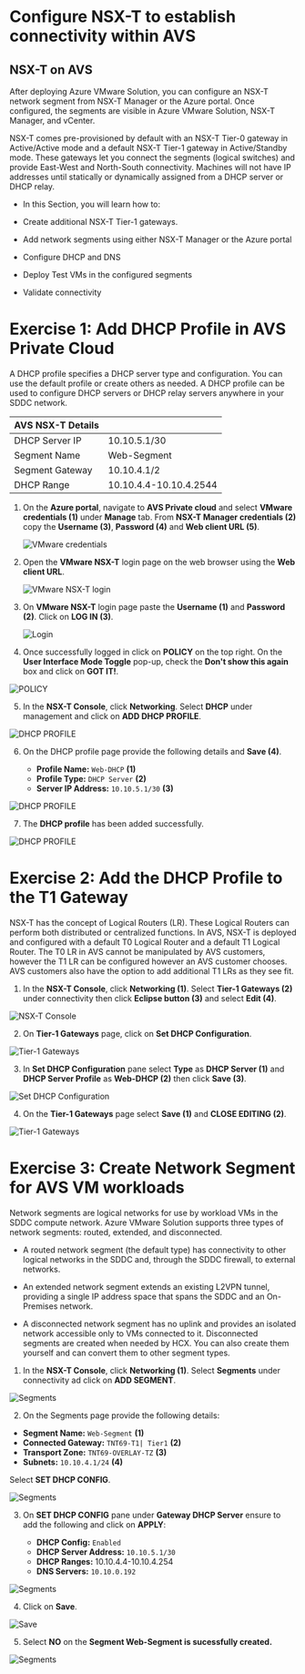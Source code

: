 # Configure NSX-T to establish connectivity within AVS

## NSX-T on AVS
After deploying Azure VMware Solution, you can configure an NSX-T network segment from NSX-T Manager or the Azure portal. Once configured, the segments are visible in Azure VMware Solution, NSX-T Manager, and vCenter.

NSX-T comes pre-provisioned by default with an NSX-T Tier-0 gateway in Active/Active mode and a default NSX-T Tier-1 gateway in Active/Standby mode. These gateways let you connect the segments (logical switches) and provide East-West and North-South connectivity. Machines will not have IP addresses until statically or dynamically assigned from a DHCP server or DHCP relay.

  - In this Section, you will learn how to:

  - Create additional NSX-T Tier-1 gateways.

  - Add network segments using either NSX-T Manager or the Azure portal

  - Configure DHCP and DNS

  - Deploy Test VMs in the configured segments

  - Validate connectivity

# Exercise 1: Add DHCP Profile in AVS Private Cloud
A DHCP profile specifies a DHCP server type and configuration. You can use the default profile or create others as needed. A DHCP profile can be used to configure DHCP servers or DHCP relay servers anywhere in your SDDC network.

|AVS NSX-T Details|	  |
|-------|-------|
|DHCP Server IP	| 10.10.5.1/30|
|Segment Name| Web-Segment|
|Segment Gateway| 10.10.4.1/2|
|DHCP Range| 10.10.4.4-10.10.4.2544|



1. On the **Azure portal**, navigate to **AVS Private cloud** and select **VMware credentials (1)** under **Manage** tab. From **NSX-T Manager credentials (2)** copy the **Username (3)**, **Password (4)** and **Web client URL (5)**.
 
   ![VMware credentials](Images/task-2.2.jpg)
   
2. Open the **VMware NSX-T** login page on the web browser using the **Web client URL**.

   ![VMware NSX-T login](Images/task-2.1.jpg)   
   
3. On **VMware NSX-T** login page paste the **Username (1)** and **Password (2)**. Click on **LOG IN (3)**.

   ![Login](Images/task2.3.jpg)

4. Once successfully logged in click on **POLICY** on the top right. On the **User Interface Mode Toggle** pop-up, check the **Don't show this again** box and click on **GOT IT!**.

  ![POLICY](Images/task2.4.jpg)

5. In the **NSX-T Console**, click **Networking**. Select **DHCP** under management and click on **ADD DHCP PROFILE**.

  ![DHCP PROFILE](Images/task2.5.jpg)

6. On the DHCP profile page provide the following details and **Save (4)**.
  
   - **Profile Name:** `Web-DHCP` **(1)**
   - **Profile Type:** `DHCP Server` **(2)**
   - **Server IP Address:** `10.10.5.1/30` **(3)**

 ![DHCP PROFILE](Images/task2.6.jpg)

7. The **DHCP profile** has been added successfully.

  ![DHCP PROFILE](Images/task2.7.jpg)

# Exercise 2: Add the DHCP Profile to the T1 Gateway

NSX-T has the concept of Logical Routers (LR). These Logical Routers can perform both distributed or centralized functions. In AVS, NSX-T is deployed and configured with a default T0 Logical Router and a default T1 Logical Router. The T0 LR in AVS cannot be manipulated by AVS customers, however the T1 LR can be configured however an AVS customer chooses. AVS customers also have the option to add additional T1 LRs as they see fit.

1. In the **NSX-T Console**, click **Networking (1)**. Select **Tier-1 Gateways (2)** under connectivity then click **Eclipse button (3)** and select **Edit (4)**.

  ![NSX-T Console](Images/task2.8.jpg)

2. On **Tier-1 Gateways** page, click on **Set DHCP Configuration**. 

  ![Tier-1 Gateways](Images/task2.9.jpg)

3. In **Set DHCP Configuration** pane select **Type** as **DHCP Server (1)** and **DHCP Server Profile** as **Web-DHCP (2)** then click **Save (3)**.

  ![Set DHCP Configuration](Images/task2.10.jpg) 

4. On the  **Tier-1 Gateways** page select **Save (1)** and **CLOSE EDITING (2)**.

  ![Tier-1 Gateways](Images/task2.11.jpg)

# Exercise 3: Create Network Segment for AVS VM workloads
Network segments are logical networks for use by workload VMs in the SDDC compute network. Azure VMware Solution supports three types of network segments: routed, extended, and disconnected.

   - A routed network segment (the default type) has connectivity to other logical networks in the SDDC and, through the SDDC firewall, to external networks.

   - An extended network segment extends an existing L2VPN tunnel, providing a single IP address space that spans the SDDC and an On-Premises network.

   - A disconnected network segment has no uplink and provides an isolated network accessible only to VMs connected to it. Disconnected segments are created when needed by HCX. You can also create them yourself and can convert them to other segment types.

1. In the **NSX-T Console**, click **Networking (1)**. Select **Segments** under connectivity ad click on **ADD SEGMENT**.

  ![Segments](Images/task2.12.jpg) 

2. On the Segments page provide the following details:

  - **Segment Name:**  `Web-Segment` **(1)**
  - **Connected Gateway:**  `TNT69-T1| Tier1` **(2)**
  - **Transport Zone:** `TNT69-OVERLAY-TZ` **(3)**
  - **Subnets:** `10.10.4.1/24` **(4)**
 
  Select **SET DHCP CONFIG**.

  ![Segments](Images/task2.13.jpg)

3. On **SET DHCP CONFIG** pane under **Gateway DHCP Server** ensure to add the following and click on **APPLY**: 
   
    - **DHCP Config:** `Enabled`
    - **DHCP Server Address:** `10.10.5.1/30` 
    -  **DHCP Ranges:** 10.10.4.4-10.10.4.254
    -  **DNS Servers:** `10.10.0.192`

  ![Segments](Images/task2.14.jpg)   

4. Click on **Save**.

  ![Save](Images/task2.15.jpg) 

5. Select **NO** on the **Segment Web-Segment is sucessfully created.**

  ![Segments](Images/task2.16.jpg) 
